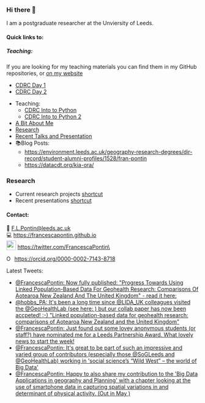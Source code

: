 ### Hi there 👋
<!----![alt text](https://francescapontin.github.io/assets/images/6666ebe8-cf33-4a4c-9fcc-ad1f90d73ed8-1-105-c-676x675.jpg)-->
I am a postgraduate researcher at the Unviersity of Leeds.

#### Quick links to:
##### Teaching:
If you are looking for my teaching materials you can find them in my GitHub repositories, or [on my website](https://francescapontin.github.io/teaching_materials.html)
- [CDRC Day 1](https://github.com/FrancescaPontin/CDRC_Python_day_1)
- [CDRC Day 2](https://github.com/FrancescaPontin/CDRC_Python_day_2)
* Teaching: 
  * [CDRC Into to Python](https://github.com/FrancescaPontin/CDRC_Python_day_1)
  * [CDRC Into to Python 2](https://github.com/FrancescaPontin/CDRC_Python_day_2)
* [A Bit About Me](https://francescapontin.github.io/about_me.html)
* [Research](https://francescapontin.github.io/research_projects.html)
* [Recent Talks and Presentation](https://francescapontin.github.io/talks_presentations.html)
* :books:Blog Posts:
  * https://environment.leeds.ac.uk/geography-research-degrees/dir-record/student-alumni-profiles/1528/fran-pontin
  * https://datacdt.org/kia-ora/





### Research

- Current research projects [shortcut](https://francescapontin.github.io/research_projects.html)
- Recent presentations [shortcut](https://francescapontin.github.io/talks_presentations.html)


#### Contact:
:e-mail: F.L.Pontin@leeds.ac.uk \
:computer: https://francescapontin.github.io \
 <img src ="http://assets.stickpng.com/images/580b57fcd9996e24bc43c53e.png" height="25" style="vertical-align:bottom"> https://twitter.com/FrancescaPontin\ 

<div itemscope itemtype="https://schema.org/Person"><a itemprop="sameAs" content="https://orcid.org/0000-0002-7143-8718" href="https://orcid.org/0000-0002-7143-8718" target="orcid.widget" rel="me noopener noreferrer" style="vertical-align:top;"><img src="https://orcid.org/sites/default/files/images/orcid_16x16.png" style="width:1em;margin-right:.5em;" alt="ORCID iD icon">https://orcid.org/0000-0002-7143-8718</a></div>


Latest Tweets:
<!-- TWITTER:START -->
- [@FrancescaPontin: Now fully published: "Progress Towards Using Linked Population-Based Data For Geohealth Research: Comparisons Of Aotearoa New Zealand And The United Kingdom" - read it here:](https://twitter.com/FrancescaPontin/status/1387732399115620353)
- [@hobbs_PA: It's been a long time since @LIDA_UK colleagues visited the @GeoHealthLab (see here: ) but our collab paper has now been accpeted! :-) "Linked population-based data for geohealth research: comparisons of Aotearoa New Zealand and the United Kingdom"](https://twitter.com/hobbs_PA/status/1385471902227963907)
- [@FrancescaPontin: Just found out some lovey anonymous students (or staff?) have nominated me for a Leeds Partnership Award. What lovely news to start the week!](https://twitter.com/FrancescaPontin/status/1384159587843014656)
- [@FrancescaPontin: It's great to be part of such an impressive and varied group of contributors (especially those @SoGLeeds and @GeoHealthLab) working in 'social science’s “Wild West” – the world of Big Data'](https://twitter.com/FrancescaPontin/status/1382968562340466691)
- [@FrancescaPontin: Happy to also share my contribution to the 'Big Data Applications in geography and Planning' with a chapter looking at the use of smartphone data in capturing spatial variations in and determinant of physical activity. (Out in May )](https://twitter.com/FrancescaPontin/status/1382968560943775747)
<!-- TWITTER:END -->


